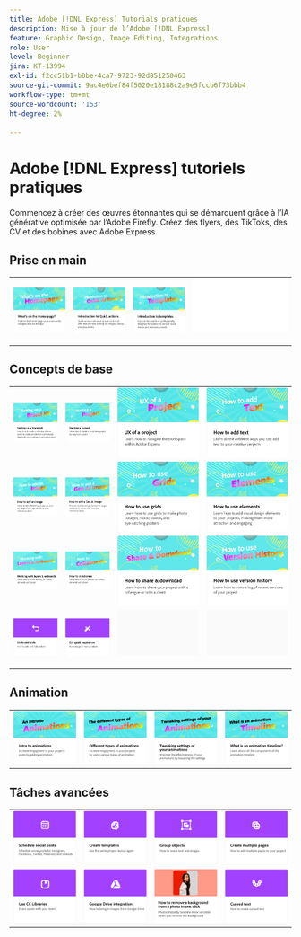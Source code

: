 ```yaml
---
title: Adobe [!DNL Express] Tutorials pratiques
description: Mise à jour de l’Adobe [!DNL Express]
feature: Graphic Design, Image Editing, Integrations
role: User
level: Beginner
jira: KT-13994
exl-id: f2cc51b1-b0be-4ca7-9723-92d851250463
source-git-commit: 9ac4e6bef84f5020e18188c2a9e5fccb6f73bbb4
workflow-type: tm+mt
source-wordcount: '153'
ht-degree: 2%

---
```


# Adobe [!DNL Express] tutoriels pratiques

Commencez à créer des œuvres étonnantes qui se démarquent grâce à l’IA générative optimisée par l’Adobe Firefly. Créez des flyers, des TikToks, des CV et des bobines avec Adobe Express.

## Prise en main

<table style="table-layout:fixed">
<tr>
 <td>
      <a href="get-started.md">
         <img alt="Contenu de la page d’accueil" src="assets/home-page.png" />
      </a>
 </td>
 <td>
      <a href="quick-actions.md">
         <img alt="Présentation des actions rapides" src="assets/quick-actions.png" />
      </a>
 </td>
 <td>
      <a href="introduction-templates.md">
         <img alt="Présentation des actions rapides" src="assets/introduction-templates.png" />
      </a>
 </td>
 <td>
      <img alt="Espaceur" src="../assets/Whitespacer.png" />
      <div>
      <br>
   </td>
</tr>
</table>

## Concepts de base

<table style="table-layout:fixed">
<tr>
 <td>
      <a href="brand.md">
         <img alt="Configuration d’un kit de marque" src="assets/brand.png" />
      </a>
  </td>
   <td>
      <a href="new-project.md">
         <img alt="Démarrage d’un projet" src="assets/starting-a-project.png" />
      </a>
  </td>
   <td>
      <a href="workspace.md">
         <img alt="UX d’un projet" src="assets/workspace.png" />
      </a>
  </td>
  <td>
      <a href="text-effects.md">
         <img alt="Comment ajouter du texte" src="assets/text-effects.png" />
      </a>
  </td>
</tr>
<tr>
   <td>
      <a href="image-effects.md">
         <img alt="Comment ajouter une image" src="assets/image-effects.png" />
      </a>
  </td>
   <td>
      <a href="add-gen-ai-image.md">
         <img alt="Ajout d’une image de la génération AI" src="assets/gen-ai-image.png" />
      </a>
  </td>
   <td>
      <a href="grids.md">
         <img alt="Comment utiliser les grilles" src="assets/grids.png" />
      </a>
  </td>
   <td>
         <a href="add-design-assets.md">
            <img alt="Utilisation des éléments" src="assets/design-assets.png" />
         </a>
   </td>
</tr>
<tr>
   <td>
         <a href="layers.md">
            <img alt="Utilisation des calques et des plans de travail" src="assets/layers.png" />
         </a>
   </td>
   <td>
   <a href="collaborate.md">
      <img alt="Comment collaborer" src="assets/collaborate.png" />
   </a>
   </td>
   <td>
   <a href="share.md">
      <img alt="Partage et téléchargement" src="assets/share.png" />
   </a>
   </td>
   <td>
   <a href="version-history.md">
      <img alt="Comment utiliser l’historique des versions" src="assets/version-history.png" />
   </a>
   </td>
</tr>
<tr>
   <td>
      <a href="undo-redo.md">
         <img alt="Annuler et rétablir" src="assets/undo-redo.png" />
      </a>
   </td>
   <td>
      <a href="get-inspiration.md">
         <img alt="Trouvez rapidement l’inspiration" src="assets/inspiration.png" />
      </a>
  </td>
  <td>
      <img alt="Espaceur" src="../assets/Gray_thumbnail.png" />
      <div>
      <br>
   </td>
   <td>
      <img alt="Espaceur" src="../assets/Gray_thumbnail.png" />
      <div>
      <br>
   </td>
</tr>
</table>

## Animation

<table style="table-layout:fixed">
<tr>
   <td>
         <a href="intro-animation.md">
            <img alt="Initiation aux animations" src="assets/intro-animations.png" />
         </a>
   </td>
  <td>
         <a href="different-types-animation.md">
            <img alt="Différents types d’animation" src="assets/different-animations.png" />
         </a>
   </td>
   <td>
         <a href="tweak-animation.md">
            <img alt="Modification des paramètres de vos animations" src="assets/tweaking-settings.png" />
         </a>
   </td>
   <td>
         <a href="animation-timeline.md">
            <img alt="Quel est le montage chronologique de l’animation ?" src="assets/what-is-animation-timeline.png" />
         </a>
   </td>
</tr>
</table>

## Tâches avancées

<table style="table-layout:fixed">
<tr>
   <td>
      <a href="schedule.md">
         <img alt="Planifier des publications pour les réseaux sociaux" src="assets/schedule.png" />
      </a>
   </td>
   <td>
   <a href="create-templates.md">
      <img alt="Création de modèles" src="assets/templates.png" />
   </a>
   </td>
   <td>
         <a href="group-objects.md">
            <img alt="Associer des objets" src="assets/group-objects.png" />
         </a>
   </td>
   <td>
      <a href="multiple-pages.md">
         <img alt="Création de plusieurs pages" src="assets/multiple-pages.png" />
      </a>
  </td>
</tr>
<tr>
  <td>
      <a href="cc-libraries.md">
         <img alt="Utilisation des bibliothèques CC" src="assets/cc-libraries.png" />
      </a>
  </td>
   <td>
      <a href="google-drive.md">
         <img alt="Intégration de Google Drive" src="assets/google-drive.png" />
      </a>
  </td>
   <td>
         <a href="remove-background.md">
            <img alt="Supprimer l’arrière-plan" src="assets/background.png" />
         </a>
   </td>
  <td>
         <a href="create-curved-text.md">
            <img alt="Création de texte incurvé" src="assets/curved-text.png" />
         </a>
   </td>
</tr>
</table>
